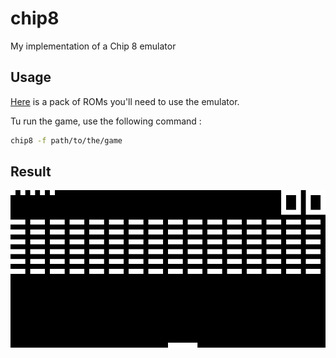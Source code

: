 # chip8

My implementation of a Chip 8 emulator

## Usage

[Here](https://www.zophar.net/pdroms/chip8/chip-8-games-pack.html) is a pack of ROMs you'll need to use the emulator.

Tu run the game, use the following command :
```bash
chip8 -f path/to/the/game
```

## Result

![](result.png)
